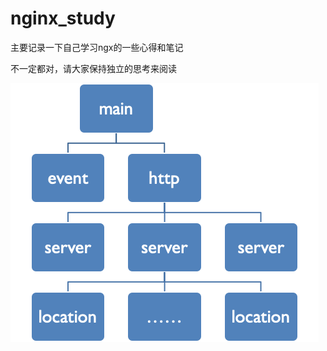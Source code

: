 # nginx_study


主要记录一下自己学习ngx的一些心得和笔记

不一定都对，请大家保持独立的思考来阅读



![image](https://github.com/zhaoxiwu/nginx_study/blob/main/pic/2.png)
